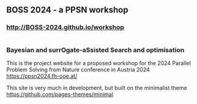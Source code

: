 ## BOSS 2024 - a PPSN workshop
### http://BOSS-2024.github.io/workshop

#
### Bayesian and surrOgate-aSsisted Search and optimisation

This is the project website for a proposed workshop for the 2024 Parallel Problem Solving from Nature conference in Austria 2024 https://ppsn2024.fh-ooe.at/



This site is very much in development, but built on the minimalist theme https://github.com/pages-themes/minimal
